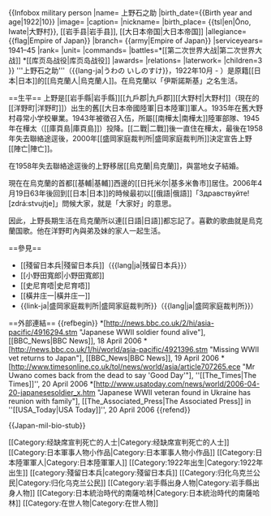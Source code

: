{{Infobox military person
|name= 上野石之助
|birth_date={{Birth year and age|1922|10}} 
|image= 
|caption=
|nickname=
|birth_place= {{tsl|en|Ōno, Iwate|大野村}}, [[岩手县|岩手县]], [[大日本帝国|大日本帝国]]
|allegiance= {{flag|Empire of Japan}}
|branch= {{army|Empire of Japan}}
|serviceyears= 1941–45
|rank= 
|unit= 
|commands= 
|battles=*[[第二次世界大战|第二次世界大战]]
*[[库页岛战役|库页岛战役]]
|awards= 
|relations=
|laterwork= 
|children=3
}}
'''上野石之助'''（{{lang-ja|うわの いしのすけ}}，1922年10月 - ）是原籍[[日本|日本]]的[[烏克蘭人|烏克蘭人]]。在烏克蘭以「伊斯諾斯基」之名生活。

==生平==
上野是[[岩手縣|岩手縣]][[九戶郡|九戶郡]][[大野村|大野村]]（現在的[[洋野町|洋野町]]）出生的舊[[大日本帝國陸軍|日本陸軍]]軍人。1935年在舊大野村尋常小学校畢業。1943年被徵召入伍，所屬[[南樺太|南樺太]]陸軍部隊、1945年在樺太（[[庫頁島|庫頁島]]）投降。[[二戰|二戰]]後一直住在樺太，最後在1958年失去聯絡途逕後，2000年[[盛岡家庭裁判所|盛岡家庭裁判所]]決定宣告上野[[陣亡|陣亡]]。

在1958年失去聯絡途逕後的上野移居[[烏克蘭|烏克蘭]]，與當地女子結婚。

現在在烏克蘭的首都[[基輔|基輔]]西邊的[[日托米尔|基多米魯市]]居住。2006年4月19日63年後回到[[日本|日本]]的時候最初以[[俄語|俄語]]「Здравствуйте![zdrá:stvujtje]」問候大家，就是「大家好」的意思。

因此，上野長期生活在烏克蘭所以連[[日語|日語]]都忘記了。喜歡的歌曲就是烏克蘭国歌。他在洋野町內與弟及妹的家人一起生活。

==參見==
* [[殘留日本兵|殘留日本兵]]（{{lang|ja|残留日本兵}}）
* [[小野田寬郎|小野田寬郎]]
* [[史尼育唔|史尼育唔]]
* [[橫井庄一|橫井庄一]]
* {{link-ja|盛岡家庭裁判所|盛岡家庭裁判所}}（{{lang|ja|盛岡家庭裁判所}}）

==外部連結==
{{refbegin}}
*[http://news.bbc.co.uk/2/hi/asia-pacific/4916294.stm "Japanese WWII soldier found alive"], [[BBC_News|BBC News]], 18 April 2006
*[http://news.bbc.co.uk/1/hi/world/asia-pacific/4921396.stm "Missing WWII vet returns to Japan"], [[BBC_News|BBC News]], 19 April 2006
*[http://www.timesonline.co.uk/tol/news/world/asia/article707265.ece "Mr Uwano comes back from the dead to say 'Good Day'"], ''[[The_Times|The Times]]'', 20 April 2006
*[http://www.usatoday.com/news/world/2006-04-20-japanesesoldier_x.htm "Japanese WWII veteran found in Ukraine has reunion with family"], [[The_Associated_Press|The Associated Press]] in ''[[USA_Today|USA Today]]'', 20 April 2006
{{refend}}

{{Japan-mil-bio-stub}}

[[Category:经缺席宣判死亡的人士|Category:经缺席宣判死亡的人士]]
[[Category:日本軍事人物小作品|Category:日本軍事人物小作品]]
[[Category:日本陸軍軍人|Category:日本陸軍軍人]]
[[Category:1922年出生|Category:1922年出生]]
[[category:殘留日本兵|category:殘留日本兵]]
[[Category:归化乌克兰公民|Category:归化乌克兰公民]]
[[Category:岩手縣出身人物|Category:岩手縣出身人物]]
[[Category:日本統治時代的南薩哈林|Category:日本統治時代的南薩哈林]]
[[Category:在世人物|Category:在世人物]]